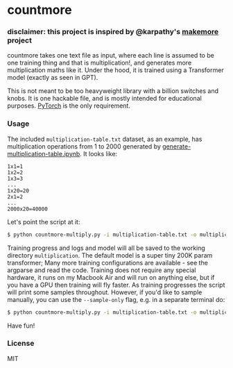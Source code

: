 
# countmore

### disclaimer: this project is inspired by @karpathy's [makemore](https://github.com/karpathy/makemore) project

countmore takes one text file as input, where each line is assumed to be one training thing and that is multiplication!, and generates more multiplication maths like it.
Under the hood, it is trained using a Transformer model (exactly as seen in GPT).

This is not meant to be too heavyweight library with a billion switches and knobs. It is one hackable file, and is mostly intended for educational purposes. [PyTorch](https://pytorch.org) is the only requirement.

### Usage

The included `multiplication-table.txt` dataset, as an example, has multiplication operations from 1 to 2000 generated by [generate-multiplication-table.ipynb](generate-multiplication-table.ipynb).
It looks like:

```
1x1=1
1x2=2
1x3=3
...
1x20=20
2x1=2
...
2000x20=40000
```

Let's point the script at it:

```bash
$ python countmore-multiply.py -i multiplication-table.txt -o multiplication
```

Training progress and logs and model will all be saved to the working directory `multiplication`.
The default model is a super tiny 200K param transformer;
Many more training configurations are available - see the argparse and read the code.
Training does not require any special hardware, it runs on my Macbook Air and will run on anything else, but if you have a GPU then training will fly faster.
As training progresses the script will print some samples throughout.
However, if you'd like to sample manually, you can use the `--sample-only` flag, e.g. in a separate terminal do:

```bash
$ python countmore-multiply.py -i multiplication-table.txt -o multiplication --sample-only
```

Have fun!

### License

MIT
